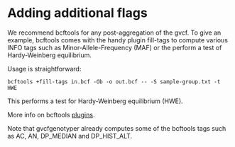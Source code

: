 # Adding additional flags

We recommend bcftools for any post-aggregation of the gvcf. To give an example, bcftools comes with the handy plugin fill-tags to compute various INFO tags such as Minor-Allele-Frequency (MAF) or the perform a test of Hardy-Weinberg equilibrium. 

Usage is straightforward:

```
bcftools +fill-tags in.bcf -Ob -o out.bcf -- -S sample-group.txt -t HWE
```

This performs a test for Hardy-Weinberg equilibrium (HWE).

More info on bcftools [plugins](https://samtools.github.io/bcftools/howtos/plugins.html).

Note that gvcfgenotyper already computes some of the bcftools tags such as AC, AN, DP_MEDIAN and DP_HIST_ALT.

